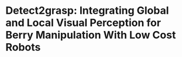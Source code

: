 # Detect2grasp: Integrating Global and Local Visual Perception for Berry Manipulation With Low Cost Robots
